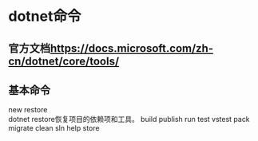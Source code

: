 # dotnet命令

## 官方文档<https://docs.microsoft.com/zh-cn/dotnet/core/tools/>

## 基本命令

new
restore  
    dotnet restore恢复项目的依赖项和工具。
build
publish
run
test
vstest
pack
migrate
clean
sln
help
store
